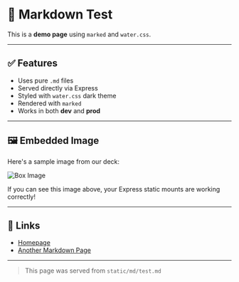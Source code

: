 # 🎉 Markdown Test

This is a **demo page** using `marked` and `water.css`.

---

## ✅ Features

- Uses pure `.md` files
- Served directly via Express
- Styled with `water.css` dark theme
- Rendered with `marked`
- Works in both **dev** and **prod**

---

## 🖼️ Embedded Image

Here's a sample image from our deck:

![Box Image](/images/box.webp)

If you can see this image above, your Express static mounts are working correctly!

---

## 📎 Links

- [Homepage](/)
- [Another Markdown Page](/md/lesson-2)

---

> This page was served from `static/md/test.md`
